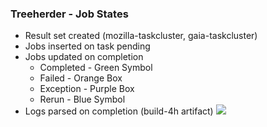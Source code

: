 ### Treeherder  - Job States
* Result set created (mozilla-taskcluster, gaia-taskcluster)
* Jobs inserted on task pending
* Jobs updated on completion
  * Completed - Green Symbol
  * Failed - Orange Box
  * Exception - Purple Box
  * Rerun - Blue Symbol
* Logs parsed on completion (build-4h artifact)
<img
  src="slides/developer_workflow/images/treeherder1.png"
  style="border: none;"
/>

